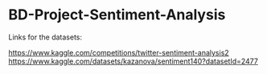 # BD-Project-Sentiment-Analysis

Links for the datasets:

https://www.kaggle.com/competitions/twitter-sentiment-analysis2
https://www.kaggle.com/datasets/kazanova/sentiment140?datasetId=2477

